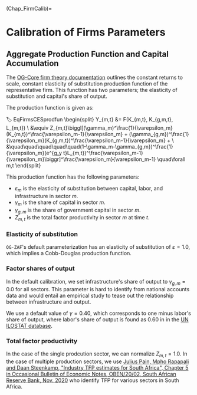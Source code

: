 (Chap_FirmCalib)=
# Calibration of Firms Parameters

## Aggregate Production Function and Capital Accumulation

The [OG-Core firm theory documentation](https://pslmodels.github.io/OG-Core/content/theory/firms.html) outlines the constant returns to scale, constant elasticity of substitution production function of the representative firm.  This function has two parameters; the elasticity of substitution and capital's share of output.

The production function is given as:

:label: EqFirmsCESprodfun
  \begin{split}
    Y_{m,t} &= F(K_{m,t}, K_{g,m,t}, L_{m,t}) \\
    &\equiv Z_{m,t}\biggl[(\gamma_m)^\frac{1}{\varepsilon_m}(K_{m,t})^\frac{\varepsilon_m-1}{\varepsilon_m} + (\gamma_{g,m})^\frac{1}{\varepsilon_m}(K_{g,m,t})^\frac{\varepsilon_m-1}{\varepsilon_m} + \\
    &\quad\quad\quad\quad\quad(1-\gamma_m-\gamma_{g,m})^\frac{1}{\varepsilon_m}(e^{g_y t}L_{m,t})^\frac{\varepsilon_m-1}{\varepsilon_m}\biggr]^\frac{\varepsilon_m}{\varepsilon_m-1} \quad\forall m,t
  \end{split}

  This production function has the following parameters:
  * $\varepsilon_m$ is the elasticity of substitution between capital, labor, and infrastructure in sector $m$.
  * $\gamma_m$ is the share of capital in sector $m$.
  * $\gamma_{g,m}$ is the share of government capital in sector $m$.
  * $Z_{m,t}$ is the total factor productivity in sector $m$ at time $t$.

### Elasticity of substitution

`OG-ZAF`'s default parameterization has an elasticity of substitution of $\varepsilon=1.0$, which implies a Cobb-Douglas production function.

### Factor shares of output

In the default calibration, we set infrastructure's share of output to $\gamma_{g,m}=0.0$ for all sectors.  This parameter is hard to identify from national accounts data and would entail an empirical study to tease out the relationship between infrastructure and output.

We use a default value of $\gamma =0.40$, which corresponds to one minus labor's share of output, where labor's share of output is found as 0.60 in in the [UN ILOSTAT database](https://rshiny.ilo.org/dataexplorer9/?lang=en).

### Total factor productivity

In the case of the single prodcution sector, we can normalize $Z_{m,t}=1.0$.  In the case of multiple production sectors, we use [Julius Pain, Mpho Rapapali and Daan Steenkamp, "Industry TFP estimates for South Africa", Chapter 5 in Occasional Bulletin of Economic Notes, OBEN/20/02, South African Reserve Bank, Nov. 2020](https://econpapers.repec.org/scripts/redir.pf?u=https%3A%2F%2Fwww.resbank.co.za%2Fcontent%2Fdam%2Fsarb%2Fpublications%2Foccasional-bulletin-of-economic-notes%2F2020%2F10412%2FOBEN%25202002%2520%28Industry%2520TFP%2520estimates%2520for%2520South%2520Africa%29%2520-%2520November%25202020.pdf;h=repec:rbz:oboens:10412) who identify TFP for various sectors in South Africa.
